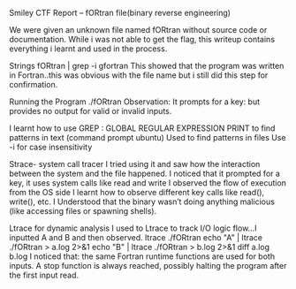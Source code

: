  Smiley CTF Report – fORtran file(binary reverse engineering)
 
We were given an unknown file named fORtran without source code or documentation. While i was not able to get the flag, this writeup contains everything i learnt and used in the process.

Strings 
fORtran | grep -i gfortran
This showed that the program was written in Fortran..this was obvious with the file name but i still did this step for confirmation.

Running the Program
./fORtran
Observation: It prompts for a key: but provides no output for valid or invalid inputs.

I learnt how to use GREP : GLOBAL REGULAR EXPRESSION PRINT to find patterns in text (command prompt ubuntu)
Used to find patterns in files
Use -i for case insensitivity

Strace- system call tracer
I tried using it and saw how the interaction between the system and the file happened. I noticed that it prompted for a key, it uses system calls like read and write
I observed the flow of execution from the OS side
I learnt how to observe different key calls like read(), write(), etc.
I Understood that the binary wasn’t doing anything malicious (like accessing files or spawning shells).

Ltrace for dynamic analysis
I used to Ltrace to track I/O logic flow…I inputted A and B and then observed.
ltrace ./fORtran
echo "A" | ltrace ./fORtran > a.log 2>&1
echo "B" | ltrace ./fORtran > b.log 2>&1
diff a.log b.log
I noticed that:
the same Fortran runtime functions are used for both inputs.
A stop function is always reached, possibly halting the program after the first input read.

